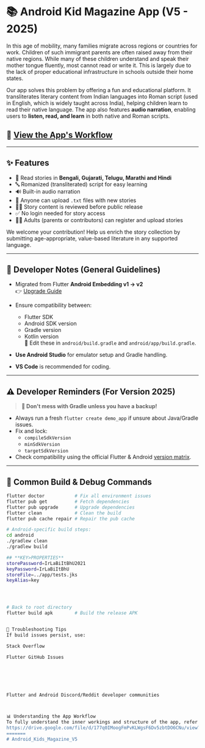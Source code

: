 
# 📚 Android Kid Magazine App (V5 - 2025)

In this age of mobility, many families migrate across regions or countries for work. Children of such immigrant parents are often raised away from their native regions. While many of these children understand and speak their mother tongue fluently, most cannot read or write it. This is largely due to the lack of proper educational infrastructure in schools outside their home states.

Our app solves this problem by offering a fun and educational platform. It transliterates literary content from Indian languages into Roman script (used in English, which is widely taught across India), helping children learn to read their native language. The app also features **audio narration**, enabling users to **listen, read, and learn** in both native and Roman scripts.
## 🔁 [View the App's Workflow](https://drive.google.com/file/d/1hWtNysAHUUUAa2F8NdbCFs9Na2OfDRQh/view?usp=drive_link)

---

## ✨ Features

- 📖 Read stories in **Bengali, Gujarati, Telugu, Marathi and Hindi**
- 🔤 Romanized (transliterated) script for easy learning
- 🔊 Built-in audio narration
- 📂 Anyone can upload `.txt` files with new stories
- 🧑‍🏫 Story content is reviewed before public release
- ✅ No login needed for story access
- 🧑‍💻 Adults (parents or contributors) can register and upload stories

We welcome your contribution! Help us enrich the story collection by submitting age-appropriate, value-based literature in any supported language.

---

## 🧩 Developer Notes (General Guidelines)

- Migrated from Flutter **Android Embedding v1 → v2**  
  👉 [Upgrade Guide](https://github.com/flutter/flutter/wiki/Upgrading-pre-1.12-Android-projects)

- Ensure compatibility between:
  - Flutter SDK
  - Android SDK version
  - Gradle version
  - Kotlin version  
  📍 Edit these in `android/build.gradle` and `android/app/build.gradle`.

- **Use Android Studio** for emulator setup and Gradle handling.
- **VS Code** is recommended for coding.

---

## ⚠️ Developer Reminders (For Version 2025)

> **🚨 Don't mess with Gradle unless you have a backup!**
- Always run a fresh `flutter create demo_app` if unsure about Java/Gradle issues.
- Fix and lock:
  - `compileSdkVersion`
  - `minSdkVersion`
  - `targetSdkVersion`
- Check compatibility using the official Flutter & Android [version matrix](https://docs.flutter.dev/development/tools/sdk/releases).

---

## 🔧 Common Build & Debug Commands

```bash
flutter doctor           # Fix all environment issues
flutter pub get          # Fetch dependencies
flutter pub upgrade      # Upgrade dependencies
flutter clean            # Clean the build
flutter pub cache repair # Repair the pub cache

# Android-specific build steps:
cd android
./gradlew clean
./gradlew build

## **KEY>PROPERTIES**
storePassword=IrLaBiItBhU2021
keyPassword=IrLaBiItBhU
storeFile=../app/tests.jks
keyAlias=key




# Back to root directory
flutter build apk        # Build the release APK


📎 Troubleshooting Tips
If build issues persist, use:

Stack Overflow

Flutter GitHub Issues






Flutter and Android Discord/Reddit developer communities



📊 Understanding the App Workflow
To fully understand the inner workings and structure of the app, refer to the app's official presentation (ask the team for access).
https://drive.google.com/file/d/177q0IMoogFmPvKLWgsF6Dv5zbtDO6CNu/view?usp=sharing
=======
# Android_Kids_Magazine_V5

